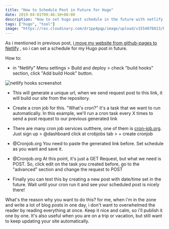 ```yaml
---
title: "How to Schedule Post in Future for Hugo"
date: 2019-04-01T09:46:10+08:00
description: "How to set hugo post schedule in the future with netlify and cron task"
tags: ["hugo", "tool"]
image: "https://res.cloudinary.com/dr1pp4pqp/image/upload/v1554076813/blog/Screen_Shot_2019-04-01_at_7.00.16_AM.png"
---
```


As i mentioned in previous post, [i move my website from github-pages to Netlify](/move-my-hugo-site-from-github-pages-to-netlify/) , so i can set a schedule for my Hugo post in future.

How to:

- in "Netlify" Menu settings > Build and deploy > check "build hooks" section, click "Add build Hook" button.

![netlify hooks screenshot](https://res.cloudinary.com/dr1pp4pqp/image/upload/v1554076812/blog/Screen_Shot_2019-04-01_at_7.59.15_AM.jpg)

- This will generate a unique url, when we send request post to this link, it will build our site from the repository.

- Create a cron job for this. "What's cron?" it's a task that we want to run automatically. In this example, we'll run a cron task every X times to send a post request to our previous generated link

- There are many cron job services outthere, one of them is [cron-job.org](https://cron-job.org). Just sign up > @dashboard click at crobjobs tab > + create cronjob

- @Cronjob.org You need to paste the generated link before. Set schedule as you want and save it.

- @Cronjob.org At this point, it's just a GET Request, but what we need is POST. So, click edit on the task you created before, go to the "advanced" section and change the request to POST

- Finally you can test this by creating a new post with date/time set in the future. Wait until your cron run it and see your scheduled post is nicely there!

What's the reason why you want to do this? for me, when i'm in the zone and write a lot of blog posts in one day, i don't want to overwhelmed the reader by reading everything at once. Keep it nice and calm, so i'll publish it one by one. It's also useful when you are on a trip or vacation, but still want to keep updating your site automatically.